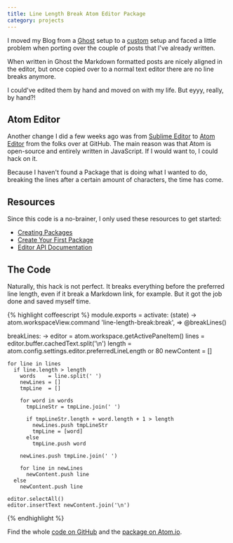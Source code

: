 ```yaml
---
title: Line Length Break Atom Editor Package
category: projects
---
```


I moved my Blog from a [Ghost](https://ghost.org/) setup to a
[custom](https://github.com/mustardamus/akrasia) setup and faced a little
problem when porting over the couple of posts that I've already written.

When written in Ghost the Markdown formatted posts are nicely aligned in the
editor, but once copied over to a normal text editor there are no line breaks
anymore.

I could've edited them by hand and moved on with my life. But eyyy, really,
by hand?!

## Atom Editor

Another change I did a few weeks ago was from [Sublime Editor](http://www.sublimetext.com/)
to [Atom Editor](https://atom.io/) from
the folks over at GitHub. The main reason was that Atom is open-source and
entirely written in JavaScript. If I would want to, I could hack on it.

Because I haven't found a Package that is doing what I wanted to do, breaking the
lines after a certain amount of characters, the time has come.

## Resources

Since this code is a no-brainer, I only used these resources to get started:

  - [Creating Packages](https://atom.io/docs/v0.127.0/creating-a-package)
  - [Create Your First Package](https://atom.io/docs/v0.127.0/your-first-package)
  - [Editor API Documentation](https://atom.io/docs/api/v0.127.0/Editor)

## The Code

Naturally, this hack is not perfect. It breaks everything before the preferred
line length, even if it break a Markdown link, for example. But it got the
job done and saved myself time.

{% highlight coffeescript %}
module.exports =
  activate: (state) ->
    atom.workspaceView.command 'line-length-break:break', => @breakLines()

  breakLines: ->
    editor     = atom.workspace.getActivePaneItem()
    lines      = editor.buffer.cachedText.split('\n')
    length     = atom.config.settings.editor.preferredLineLength or 80
    newContent = []

    for line in lines
      if line.length > length
        words    = line.split(' ')
        newLines = []
        tmpLine  = []

        for word in words
          tmpLineStr = tmpLine.join(' ')

          if tmpLineStr.length + word.length + 1 > length
            newLines.push tmpLineStr
            tmpLine = [word]
          else
            tmpLine.push word

        newLines.push tmpLine.join(' ')

        for line in newLines
          newContent.push line
      else
        newContent.push line

    editor.selectAll()
    editor.insertText newContent.join('\n')
{% endhighlight %}

Find the whole [code on GitHub](https://github.com/mustardamus/line-length-break)
and the
[package on Atom.io](https://atom.io/packages/line-length-break).
